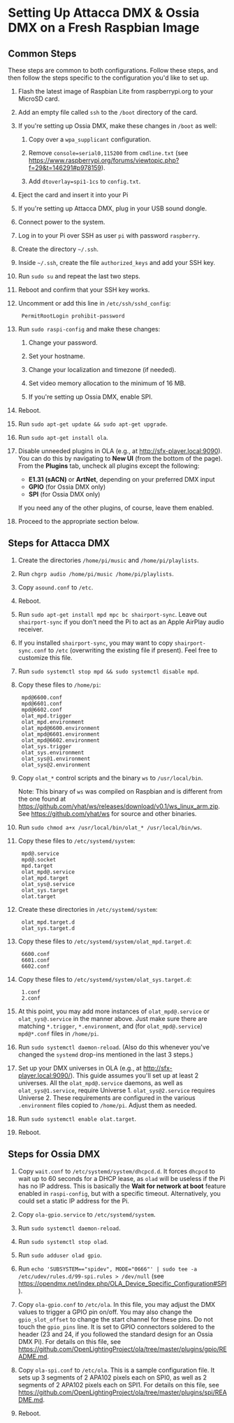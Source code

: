 # Setting Up Attacca DMX & Ossia DMX on a Fresh Raspbian Image

## Common Steps

These steps are common to both configurations. Follow these steps, and then follow the steps specific to the configuration you'd like to set up.

1. Flash the latest image of Raspbian Lite from raspberrypi.org to your MicroSD card.

1. Add an empty file called `ssh` to the `/boot` directory of the card.

1. If you're setting up Ossia DMX, make these changes in `/boot` as well:

	1. Copy over a `wpa_supplicant` configuration.

	1. Remove `console=serial0,115200` from `cmdline.txt` (see <https://www.raspberrypi.org/forums/viewtopic.php?f=29&t=146291#p978159>).

	1. Add `dtoverlay=spi1-1cs` to `config.txt`.

1. Eject the card and insert it into your Pi

1. If you're setting up Attacca DMX, plug in your USB sound dongle.

1. Connect power to the system.

1. Log in to your Pi over SSH as user `pi` with password `raspberry`.

1. Create the directory `~/.ssh`.

1. Inside `~/.ssh`, create the file `authorized_keys` and add your SSH key.

1. Run `sudo su` and repeat the last two steps.

1. Reboot and confirm that your SSH key works.

1. Uncomment or add this line in `/etc/ssh/sshd_config`:

		PermitRootLogin prohibit-password

1. Run `sudo raspi-config` and make these changes:

	1. Change your password.

	1. Set your hostname.

	1. Change your localization and timezone (if needed).

	1. Set video memory allocation to the minimum of 16 MB.

	1. If you're setting up Ossia DMX, enable SPI.

1. Reboot.

1. Run `sudo apt-get update && sudo apt-get upgrade`.

1. Run `sudo apt-get install ola`.

1. Disable unneeded plugins in OLA (e.g., at <http://sfx-player.local:9090>). You can do this by navigating to **New UI** (from the bottom of the page). From the **Plugins** tab, uncheck all plugins except the following:

	- **E1.31 (sACN)** or **ArtNet**, depending on your preferred DMX input
	- **GPIO** (for Ossia DMX only)
	- **SPI** (for Ossia DMX only)

	If you need any of the other plugins, of course, leave them enabled.

1. Proceed to the appropriate section below.


## Steps for Attacca DMX

1. Create the directories `/home/pi/music` and `/home/pi/playlists`.

1. Run `chgrp audio /home/pi/music /home/pi/playlists`.

1. Copy `asound.conf` to `/etc`.

1. Reboot.

1. Run `sudo apt-get install mpd mpc bc shairport-sync`. Leave out `shairport-sync` if you don't need the Pi to act as an Apple AirPlay audio receiver.

1. If you installed `shairport-sync`, you may want to copy `shairport-sync.conf` to `/etc` (overwriting the existing file if present). Feel free to customize this file.

1. Run `sudo systemctl stop mpd && sudo systemctl disable mpd`.

1. Copy these files to `/home/pi`:

		mpd@6600.conf
		mpd@6601.conf
		mpd@6602.conf
		olat_mpd.trigger
		olat_mpd.environment
		olat_mpd@6600.environment
		olat_mpd@6601.environment
		olat_mpd@6602.environment
		olat_sys.trigger
		olat_sys.environment
		olat_sys@1.environment
		olat_sys@2.environment

1. Copy `olat_*` control scripts and the binary `ws` to `/usr/local/bin`.

	Note: This binary of `ws` was compiled on Raspbian and is different from the one found at <https://github.com/yhat/ws/releases/download/v0.1/ws_linux_arm.zip>. See <https://github.com/yhat/ws> for source and other binaries.

1. Run `sudo chmod a+x /usr/local/bin/olat_* /usr/local/bin/ws`.

1. Copy these files to `/etc/systemd/system`:

		mpd@.service
		mpd@.socket
		mpd.target
		olat_mpd@.service
		olat_mpd.target
		olat_sys@.service
		olat_sys.target
		olat.target

1. Create these directories in `/etc/systemd/system`:

		olat_mpd.target.d
		olat_sys.target.d

1. Copy these files to `/etc/systemd/system/olat_mpd.target.d`:

		6600.conf
		6601.conf
		6602.conf

1. Copy these files to `/etc/systemd/system/olat_sys.target.d`:

		1.conf
		2.conf

1. At this point, you may add more instances of `olat_mpd@.service` or `olat_sys@.service` in the manner above. Just make sure there are matching `*.trigger`, `*.environment`, and (for `olat_mpd@.service`) `mpd@*.conf` files in `/home/pi`.

1. Run `sudo systemctl daemon-reload`. (Also do this whenever you've changed the `systemd` drop-ins mentioned in the last 3 steps.)

1. Set up your DMX universes in OLA (e.g., at <http://sfx-player.local:9090/>). This guide assumes you'll set up at least 2 universes. All the `olat_mpd@.service` daemons, as well as `olat_sys@1.service`, require Universe 1. `olat_sys@2.service` requires Universe 2. These requirements are configured in the various `.environment` files copied to `/home/pi`. Adjust them as needed.

1. Run `sudo systemctl enable olat.target`.

1. Reboot.


## Steps for Ossia DMX

1. Copy `wait.conf` to `/etc/systemd/system/dhcpcd.d`. It forces `dhcpcd` to wait up to 60 seconds for a DHCP lease, as `olad` will be useless if the Pi has no IP address. This is basically the **Wait for network at boot** feature enabled in `raspi-config`, but with a specific timeout. Alternatively, you could set a static IP address for the Pi.

1. Copy `ola-gpio.service` to `/etc/systemd/system`.

1. Run `sudo systemctl daemon-reload`.

1. Run `sudo systemctl stop olad`.

1. Run `sudo adduser olad gpio`.

1. Run `echo 'SUBSYSTEM=="spidev", MODE="0666"' | sudo tee -a /etc/udev/rules.d/99-spi.rules > /dev/null` (see <https://opendmx.net/index.php/OLA_Device_Specific_Configuration#SPI>).

1. Copy `ola-gpio.conf` to `/etc/ola`. In this file, you may adjust the DMX values to trigger a GPIO pin on/off. You may also change the `gpio_slot_offset` to change the start channel for these pins. Do not touch the `gpio_pins` line. It is set to GPIO connectors soldered to the header (23 and 24, if you followed the standard design for an Ossia DMX Pi). For details on this file, see <https://github.com/OpenLightingProject/ola/tree/master/plugins/gpio/README.md>.

1. Copy `ola-spi.conf` to `/etc/ola`. This is a sample configuration file. It sets up 3 segments of 2 APA102 pixels each on SPI0, as well as 2 segments of 2 APA102 pixels each on SPI1. For details on this file, see <https://github.com/OpenLightingProject/ola/tree/master/plugins/spi/README.md>.

1. Reboot.